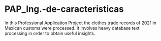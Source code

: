 # PAP_Ing.-de-caracteristicas
In this Professional Application Project the clothes trade records of 2021 in Mexican customs were processed. 
It involves heavy database text processing in order to obtain useful insights.
